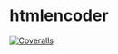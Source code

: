 # htmlencoder

[![Coveralls][coveralls-image]][coveralls-url]


[coveralls-image]: https://img.shields.io/coveralls/iGdea/htmlencoder.svg
[coveralls-url]: https://coveralls.io/github/iGdea/htmlencoder
